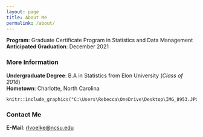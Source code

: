 ```yaml
---
layout: page
title: About Me
permalink: /about/
---
```


__Program__: Graduate Certificate Program in Statistics and Data Management  
__Anticipated Graduation__: December 2021

### More Information

__Undergraduate Degree__: B.A in Statistics from Elon University (*Class of 2016*)  
__Hometown__: Charlotte, North Carolina  

```{r graphic, out.width = "800px", echo = FALSE}  
knitr::include_graphics("C:\Users\Rebecca\OneDrive\Desktop\IMG_8953.JPG")
```

### Contact Me

__E-Mail__: [rlvoelke@ncsu.edu](mailto:rlvoelke@ncsu.edu)
